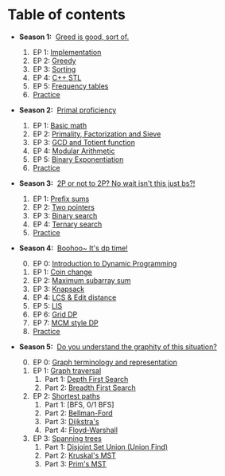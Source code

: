 # Table of contents

* **Season 1:** &nbsp;[Greed is good, sort of.](./%5BS1%5D%20Greed%20is%20good%2C%20sort%20of)
    1. &nbsp;EP 1: [Implementation](./%5BS1%5D%20Greed%20is%20good%2C%20sort%20of/%5BEP%201%5D%20Implementation.md)
    2. &nbsp;EP 2: [Greedy](./%5BS1%5D%20Greed%20is%20good%2C%20sort%20of/%5BEP%202%5D%20Greedy.md)
    3. &nbsp;EP 3: [Sorting](./%5BS1%5D%20Greed%20is%20good%2C%20sort%20of/%5BEP%203%5D%20Sorting.md)
    4. &nbsp;EP 4: [C++ STL](./%5BS1%5D%20Greed%20is%20good%2C%20sort%20of/%5BEP%204%5D%20C%2B%2B%20STL.md)
    5. &nbsp;EP 5: [Frequency tables](./%5BS1%5D%20Greed%20is%20good%2C%20sort%20of/%5BEP%205%5D%20Frequency%20tables.md)
    6. &nbsp;[Practice](./%5BS1%5D%20Greed%20is%20good%2C%20sort%20of/%5B%7E%5D%20Practice.md)

* **Season 2:** &nbsp;[Primal proficiency](./%5BS2%5D%20Primal%20proficiency)
    1. &nbsp;EP 1: [Basic math](./%5BS2%5D%20Primal%20proficiency/%5BEP%201%5D%20Basic%20math.md)
    2. &nbsp;EP 2: [Primality, Factorization and Sieve](./%5BS2%5D%20Primal%20proficiency/%5BEP%202%5D%20Primality%2C%20Factorization%20and%20Sieve.md)
    3. &nbsp;EP 3: [GCD and Totient function](./%5BS2%5D%20Primal%20proficiency/%5BEP%203%5D%20GCD%20and%20Totient%20function.md)
    4. &nbsp;EP 4: [Modular Arithmetic](./%5BS2%5D%20Primal%20proficiency/%5BEP%204%5D%20Modular%20Arithmetic.md)
    5. &nbsp;EP 5: [Binary Exponentiation](./%5BS2%5D%20Primal%20proficiency/%5BEP%205%5D%20Binary%20Exponentiation.md)
    6. &nbsp;[Practice](./%5BS2%5D%20Primal%20proficiency/%5B%7E%5D%20Practice.md)

* **Season 3:** &nbsp;[2P or not to 2P? No wait isn't this just bs?!](./%5BS3%5D%202P%20or%20not%20to%202P%2C%20No%20wait%20isn%27t%20this%20just%20bs)
    1. &nbsp;EP 1: [Prefix sums](./%5BS3%5D%202P%20or%20not%20to%202P%2C%20No%20wait%20isn%27t%20this%20just%20bs/%5BEP%201%5D%20Prefix%20sums.md)
    2. &nbsp;EP 2: [Two pointers](./%5BS3%5D%202P%20or%20not%20to%202P%2C%20No%20wait%20isn%27t%20this%20just%20bs/%5BEP%202%5D%20Two%20pointers.md)
    3. &nbsp;EP 3: [Binary search](./%5BS3%5D%202P%20or%20not%20to%202P%2C%20No%20wait%20isn%27t%20this%20just%20bs/%5BEP%203%5D%20Binary%20search.md)
    4. &nbsp;EP 4: [Ternary search](./%5BS3%5D%202P%20or%20not%20to%202P%2C%20No%20wait%20isn%27t%20this%20just%20bs/%5BEP%204%5D%20Ternary%20search.md)
    5. &nbsp;[Practice](./%5BS3%5D%202P%20or%20not%20to%202P%2C%20No%20wait%20isn%27t%20this%20just%20bs/%5B%7E%5D%20Practice.md)

* **Season 4:** &nbsp;[Boohoo~ It's dp time!](./%5BS4%5D%20Boohoo%7E%20It%27s%20dp%20time)

    0. &nbsp;EP 0: [Introduction to Dynamic Programming](./%5BS4%5D%20Boohoo%7E%20It%27s%20dp%20time/%5BEP%200%5D%20Introduction%20to%20Dynamic%20Programming.md)
    1. &nbsp;EP 1: [Coin change](./%5BS4%5D%20Boohoo%7E%20It%27s%20dp%20time/%5BEP%201%5D%20Coin%20change.md)
    2. &nbsp;EP 2: [Maximum subarray sum](./%5BS4%5D%20Boohoo%7E%20It%27s%20dp%20time/%5BEP%202%5D%20Maximum%20subarray%20sum.md)
    3. &nbsp;EP 3: [Knapsack](./%5BS4%5D%20Boohoo%7E%20It%27s%20dp%20time/%5BEP%203%5D%20Knapsack.md)
    4. &nbsp;EP 4: [LCS & Edit distance](./%5BS4%5D%20Boohoo%7E%20It%27s%20dp%20time/%5BEP%204%5D%20LCS%20%26%20Edit%20distance.md)
    5. &nbsp;EP 5: [LIS](./%5BS4%5D%20Boohoo%7E%20It%27s%20dp%20time/%5BEP%205%5D%20LIS.md)
    6. &nbsp;EP 6: [Grid DP](./%5BS4%5D%20Boohoo%7E%20It%27s%20dp%20time/%5BEP%206%5D%20Grid%20DP.md)
    7. &nbsp;EP 7: [MCM style DP](./%5BS4%5D%20Boohoo%7E%20It%27s%20dp%20time/%5BEP%207%5D%20MCM%20style%20DP.md)
    8. &nbsp;[Practice](./%5BS4%5D%20Boohoo%7E%20It%27s%20dp%20time/%5B%7E%5D%20Practice.md)

* **Season 5:** &nbsp;[Do you understand the graphity of this situation?](./%5BS5%5D%20Do%20you%20understand%20the%20graphity%20of%20this%20situation)

    0. &nbsp;EP 0: [Graph terminology and representation](./%5BS5%5D%20Do%20you%20understand%20the%20graphity%20of%20this%20situation/%5BEP%200%5D%20Graph%20terminology%20and%20representation.md)
    1. &nbsp;EP 1: [Graph traversal](./%5BS5%5D%20Do%20you%20understand%20the%20graphity%20of%20this%20situation/%5BEP%201%5D%20Graph%20traversal)
        1. &nbsp;Part 1: [Depth First Search](./%5BS5%5D%20Do%20you%20understand%20the%20graphity%20of%20this%20situation/%5BEP%201%5D%20Graph%20traversal/%5BPt%201%5D%20DFS.md)
        2. &nbsp;Part 2: [Breadth First Search](./%5BS5%5D%20Do%20you%20understand%20the%20graphity%20of%20this%20situation/%5BEP%201%5D%20Graph%20traversal/%5BPt%202%5D%20BFS.md)
    2. &nbsp;EP 2: [Shortest paths](./%5BS5%5D%20Do%20you%20understand%20the%20graphity%20of%20this%20situation/%5BEP%202%5D%20Shortest%20paths)
        1. &nbsp;Part 1: [BFS, 0/1 BFS]
        2. &nbsp;Part 2: [Bellman-Ford](./%5BS5%5D%20Do%20you%20understand%20the%20graphity%20of%20this%20situation/%5BEP%202%5D%20Shortest%20paths/%5BPt%201%5D%20Bellman-Ford.md)
        3. &nbsp;Part 3: [Dijkstra's](./%5BS5%5D%20Do%20you%20understand%20the%20graphity%20of%20this%20situation/%5BEP%202%5D%20Shortest%20paths/%5BPt%202%5D%20Dijkstra%27s.md)
        4. &nbsp;Part 4: [Floyd-Warshall](./%5BS5%5D%20Do%20you%20understand%20the%20graphity%20of%20this%20situation/%5BEP%202%5D%20Shortest%20paths/%5BPt%203%5D%20Floyd-Warshall.md)
    3. &nbsp;EP 3: [Spanning trees](./%5BS5%5D%20Do%20you%20understand%20the%20graphity%20of%20this%20situation/%5BEP%203%5D%20Spanning%20Trees)
        1. &nbsp;Part 1: [Disjoint Set Union (Union Find)](./%5BS5%5D%20Do%20you%20understand%20the%20graphity%20of%20this%20situation/%5BEP%203%5D%20Spanning%20Trees/%5BPt%201%5D%20Disjoint%20Set%20Union%20%28Union%20Find%29.md)
        2. &nbsp;Part 2: [Kruskal's MST](./%5BS5%5D%20Do%20you%20understand%20the%20graphity%20of%20this%20situation/%5BEP%203%5D%20Spanning%20Trees/%5BPt%202%5D%20Kruskal%27s%20MST.md)
        3. &nbsp;Part 3: [Prim's MST](./%5BS5%5D%20Do%20you%20understand%20the%20graphity%20of%20this%20situation/%5BEP%203%5D%20Spanning%20Trees/%5BPt%203%5D%20Prim%27s%20MST.md)

